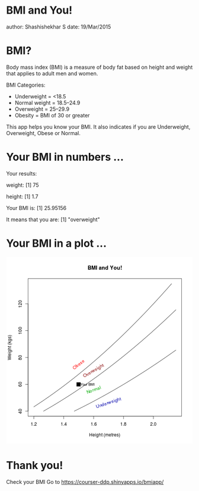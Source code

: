 BMI and You!
========================================================
author: Shashishekhar S
date: 19/Mar/2015

BMI?
========================================================

Body mass index (BMI) is a measure of body fat based on height and weight that applies to adult men and women.

BMI Categories: 

 - Underweight = <18.5
 - Normal weight = 18.5–24.9 
 - Overweight = 25–29.9 
 - Obesity = BMI of 30 or greater

This app helps you know your BMI. It also indicates if you are Underweight, Overweight, Obese or Normal.

Your BMI in numbers ...
========================================================

Your results:

weight:
 [1] 75

height:
 [1] 1.7

Your BMI is:
 [1] 25.95156

It means that you are:
 [1] "overweight"

Your BMI in a plot ...
========================================================

![plot of chunk unnamed-chunk-1](bmiapp-figure/unnamed-chunk-1-1.png) 

Thank you!
========================================================

Check your BMI
Go to https://courser-ddp.shinyapps.io/bmiapp/
